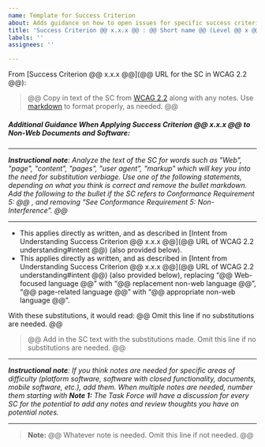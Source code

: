 ```yaml
---
name: Template for Success Criterion
about: Adds guidance on how to open issues for specific success criteria
title: 'Success Criterion @@ x.x.x @@ : @@ Short name @@ (Level @@ x @@)'
labels: ''
assignees: ''

---
```


From [Success Criterion @@ x.x.x @@](@@ URL for the SC in WCAG 2.2 @@):

>@@ Copy in text of the SC from [WCAG 2.2](https://www.w3.org/TR/WCAG22/) along with any notes. Use [markdown](https://docs.github.com/en/get-started/writing-on-github/getting-started-with-writing-and-formatting-on-github/basic-writing-and-formatting-syntax) to format properly, as needed. @@

##### Additional Guidance When Applying Success Criterion @@ x.x.x @@ to Non-Web Documents and Software:

***
_**Instructional note**: Analyze the text of the SC for words such as "Web", "page", "content", "pages", "user agent", "markup" which will key you into the need for substitution verbiage. Use one of the following statements, depending on what you think is correct and remove the bullet markdown. Add the following to the bullet if the SC refers to Conformance Requirement 5: @@ , and removing “See Conformance Requirement 5: Non-Interference”. @@_
***

- This applies directly as written, and as described in [Intent from Understanding Success Criterion @@ x.x.x @@](@@ URL of WCAG 2.2 understanding#intent @@) (also provided below).
- This applies directly as written, and as described in [Intent from Understanding Success Criterion @@ x.x.x @@](@@ URL of WCAG 2.2 understanding#intent @@) (also provided below), replacing “@@ Web-focused language @@” with “@@ replacement non-web language @@”, “@@ page-related language @@” with “@@ appropriate non-web language @@”.

With these substitutions, it would read:  @@ Omit this line if no substitutions are needed. @@

> @@ Add in the SC text with the substitutions made. Omit this line if no substitutions are needed. @@ 

***
_**Instructional note**: If you think notes are needed for specific areas of difficulty (platform software, software with closed functionality, documents, mobile software, etc.), add them.  When multiple notes are needed, number them starting with **Note 1:** The Task Force will have a discussion for every SC for the potential to add any notes and review thoughts you have on potential notes._
***

> **Note:** @@ Whatever note is needed. Omit this line if not needed. @@
